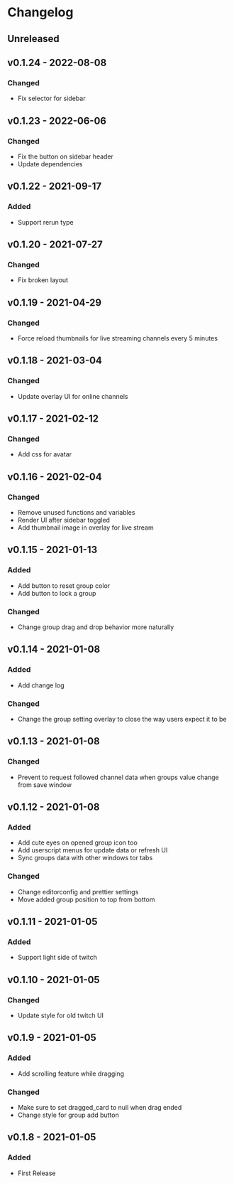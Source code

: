 # Changelog

## Unreleased

## v0.1.24 - 2022-08-08

### Changed

- Fix selector for sidebar

## v0.1.23 - 2022-06-06

### Changed

- Fix the button on sidebar header
- Update dependencies

## v0.1.22 - 2021-09-17

### Added

- Support rerun type

## v0.1.20 - 2021-07-27

### Changed

- Fix broken layout

## v0.1.19 - 2021-04-29

### Changed

- Force reload thumbnails for live streaming channels every 5 minutes

## v0.1.18 - 2021-03-04

### Changed

- Update overlay UI for online channels

## v0.1.17 - 2021-02-12

### Changed

- Add css for avatar

## v0.1.16 - 2021-02-04

### Changed

- Remove unused functions and variables
- Render UI after sidebar toggled
- Add thumbnail image in overlay for live stream

## v0.1.15 - 2021-01-13

### Added

- Add button to reset group color
- Add button to lock a group

### Changed

- Change group drag and drop behavior more naturally

## v0.1.14 - 2021-01-08

### Added

- Add change log

### Changed

- Change the group setting overlay to close the way users expect it to be

## v0.1.13 - 2021-01-08

### Changed

- Prevent to request followed channel data when groups value change from save window

## v0.1.12 - 2021-01-08

### Added

- Add cute eyes on opened group icon too
- Add userscript menus for update data or refresh UI
- Sync groups data with other windows tor tabs

### Changed

- Change editorconfig and prettier settings
- Move added group position to top from bottom

## v0.1.11 - 2021-01-05

### Added

- Support light side of twitch

## v0.1.10 - 2021-01-05

### Changed

- Update style for old twitch UI

## v0.1.9 - 2021-01-05

### Added

- Add scrolling feature while dragging

### Changed

- Make sure to set dragged_card to null when drag ended
- Change style for group add button

## v0.1.8 - 2021-01-05

### Added

- First Release
